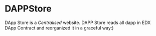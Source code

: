 # DAPPStore
DApp Store is a *Centralised* website. DAPP Store reads all dapp in EDX DApp Contract and reorganized it in a graceful way:)
